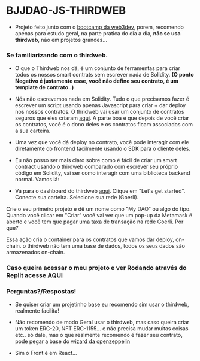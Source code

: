 # BJJDAO-JS-THIRDWEB

- Projeto feito junto com o [bootcamp da web3dev](https://bootcamp.web3dev.com.br/courses/JS_DAO), porem, recomendo apenas para estudo geral, na parte pratica do dia a dia, **não se usa thirdweb**, não em projetos grandes...

### Se familiarizando com o thirdweb.

- O que o Thirdweb nos dá, é um conjunto de ferramentas para criar todos os nossos smart contrats sem escrever nada de Solidity. **(O ponto Negativo é justamente esse, você não define seu contrato, é um template de contrato..)**

 - Nós não escrevemos nada em Solidity. Tudo o que precisamos fazer é escrever um script usando apenas Javascript para criar + dar deploy nos nossos contratos. O thridweb vai usar um conjunto de contratos seguros que eles criaram [aqui](https://github.com/thirdweb-dev/contracts). A parte boa é que depois de você criar os contratos, você é o dono deles e os contratos ficam associados com a sua carteira.

 - Uma vez que você dá deploy no contrato, você pode interagir com ele diretamente do frontend facilmente usando o SDK para o cliente deles.

 - Eu não posso ser mais claro sobre como é fácil de criar um smart contract usando o thirdweb comparado com escrever seu próprio código em Solidity, vai ser como interagir com uma biblioteca backend normal. Vamos lá:

 - Vá para o dashboard do thirdweb [aqui](https://thirdweb.com/contracts). Clique em "Let's get started". Conecte sua carteira. Selecione sua rede (Goerli).

Crie o seu primeiro projeto e dê um nome como "My DAO" ou algo do tipo. Quando você clicar em "Criar" você vai ver que um pop-up da Metamask é aberto e você tem que pagar uma taxa de transação na rede Goerli. Por que?

Essa ação cria o container para os contratos que vamos dar deploy, on-chain. o thirdweb não tem uma base de dados, todos os seus dados são armazenados on-chain.

### **Caso queira acessar o meu projeto e ver Rodando através do Replit acesse [AQUI](https://replit.com/@LuanArtacho/BJJDAO-JS-THIRDWEB?v=1)**

### **Perguntas?/Respostas!**

-  Se quiser criar um projetinho base eu recomendo sim usar o thirdweb, realmente facilita!

- Não recomendo de modo Geral usar o thirdweb, mas caso queira criar um token ERC-20, NFT ERC-1155... e não precisa mudar muitas coisas etc.. só dale, mas o que realmente recomendo é fazer seu contrato, pode pegar a base do [wizard da openzeppelin](https://docs.openzeppelin.com/contracts/4.x/wizard)

- Sim o Front é em React...
